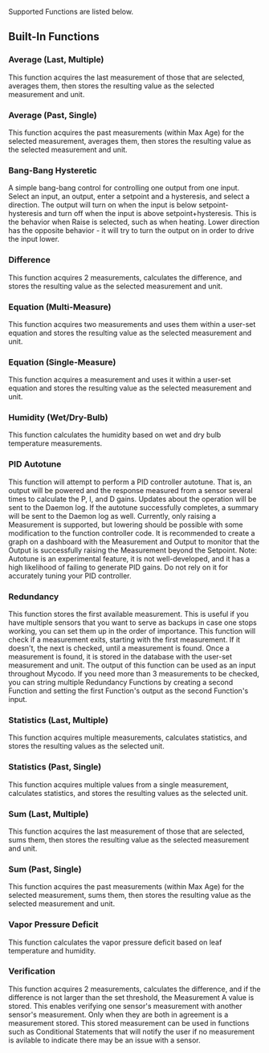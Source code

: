 Supported Functions are listed below.

## Built-In Functions

### Average (Last, Multiple)


This function acquires the last measurement of those that are selected, averages them, then stores the resulting value as the selected measurement and unit.

### Average (Past, Single)


This function acquires the past measurements (within Max Age) for the selected measurement, averages them, then stores the resulting value as the selected measurement and unit.

### Bang-Bang Hysteretic


A simple bang-bang control for controlling one output from one input. Select an input, an output, enter a setpoint and a hysteresis, and select a direction. The output will turn on when the input is below setpoint-hysteresis and turn off when the input is above setpoint+hysteresis. This is the behavior when Raise is selected, such as when heating. Lower direction has the opposite behavior - it will try to turn the output on in order to drive the input lower.

### Difference


This function acquires 2 measurements, calculates the difference, and stores the resulting value as the selected measurement and unit.

### Equation (Multi-Measure)


This function acquires two measurements and uses them within a user-set equation and stores the resulting value as the selected measurement and unit.

### Equation (Single-Measure)


This function acquires a measurement and uses it within a user-set equation and stores the resulting value as the selected measurement and unit.

### Humidity (Wet/Dry-Bulb)


This function calculates the humidity based on wet and dry bulb temperature measurements.

### PID Autotune


This function will attempt to perform a PID controller autotune. That is, an output will be powered and the response measured from a sensor several times to calculate the P, I, and D gains. Updates about the operation will be sent to the Daemon log. If the autotune successfully completes, a summary will be sent to the Daemon log as well. Currently, only raising a Measurement is supported, but lowering should be possible with some modification to the function controller code. It is recommended to create a graph on a dashboard with the Measurement and Output to monitor that the Output is successfully raising the Measurement beyond the Setpoint. Note: Autotune is an experimental feature, it is not well-developed, and it has a high likelihood of failing to generate PID gains. Do not rely on it for accurately tuning your PID controller.

### Redundancy


This function stores the first available measurement. This is useful if you have multiple sensors that you want to serve as backups in case one stops working, you can set them up in the order of importance. This function will check if a measurement exits, starting with the first measurement. If it doesn't, the next is checked, until a measurement is found. Once a measurement is found, it is stored in the database with the user-set measurement and unit. The output of this function can be used as an input throughout Mycodo. If you need more than 3 measurements to be checked, you can string multiple Redundancy Functions by creating a second Function and setting the first Function's output as the second Function's input.

### Statistics (Last, Multiple)


This function acquires multiple measurements, calculates statistics, and stores the resulting values as the selected unit.

### Statistics (Past, Single)


This function acquires multiple values from a single measurement, calculates statistics, and stores the resulting values as the selected unit.

### Sum (Last, Multiple)


This function acquires the last measurement of those that are selected, sums them, then stores the resulting value as the selected measurement and unit.

### Sum (Past, Single)


This function acquires the past measurements (within Max Age) for the selected measurement, sums them, then stores the resulting value as the selected measurement and unit.

### Vapor Pressure Deficit


This function calculates the vapor pressure deficit based on leaf temperature and humidity.

### Verification


This function acquires 2 measurements, calculates the difference, and if the difference is not larger than the set threshold, the Measurement A value is stored. This enables verifying one sensor's measurement with another sensor's measurement. Only when they are both in agreement is a measurement stored. This stored measurement can be used in functions such as Conditional Statements that will notify the user if no measurement is avilable to indicate there may be an issue with a sensor.

